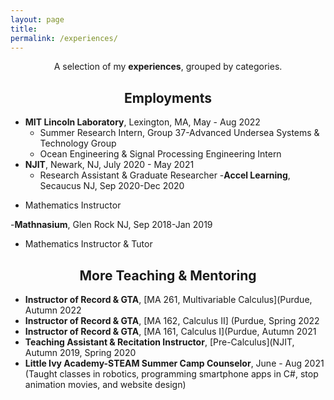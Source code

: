 ```yaml
---
layout: page
title: 
permalink: /experiences/
---
```


<p align="center">
A selection of my <b>experiences</b>, grouped by categories.
</p>

## <center>Employments</center>

- **MIT Lincoln Laboratory**, Lexington, MA,  May - Aug 2022
  * Summer Research Intern, Group 37-Advanced Undersea Systems & Technology Group 
  * Ocean Engineering & Signal Processing Engineering Intern
- **NJIT**, Newark, NJ, July 2020 - May 2021
  * Research Assistant & Graduate Researcher
-**Accel Learning**, Secaucus NJ, Sep 2020-Dec 2020
 * Mathematics Instructor
 
-**Mathnasium**, Glen Rock NJ, Sep 2018-Jan 2019
 * Mathematics Instructor & Tutor

## <center>More Teaching & Mentoring</center>

- **Instructor of Record & GTA**, [MA 261, Multivariable Calculus](Purdue, Autumn 2022
- **Instructor of Record & GTA**, [MA 162, Calculus II] (Purdue, Spring 2022
- **Instructor of Record & GTA**, [MA 161, Calculus I](Purdue, Autumn 2021
- **Teaching Assistant & Recitation Instructor**, [Pre-Calculus](NJIT, Autumn 2019, Spring 2020
- **Little Ivy Academy-STEAM Summer Camp Counselor**, June - Aug 2021
 (Taught classes in robotics, programming smartphone apps in C#, stop animation movies, and website design)



